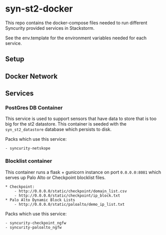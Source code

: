 # syn-st2-docker

This repo contains the docker-compose files needed to run different Syncurity provided services
 in Stackstorm. 
 
See the env.template for the environment variables needed for each service.

## Setup


 
## Docker Network
 
## Services

### PostGres DB Container

This service is used to support sensors that have data to store that is too big for the st2
 datastore. This container is seeded with the `syn_st2_datastore` database which persists to
  disk.

Packs which use this service:

    - syncurity-netskope
  
### Blocklist container

This container runs a flask + gunicorn instance on port `0.0.0.0:8081` which serves up Palo Alto
 or Checkpoint blocklist files.

    * Checkpoint:
        - http://0.0.0.0/static/checkpoint/domain_list.csv
        - http://0.0.0.0/static/checkpoint/ip_block.txt
    * Palo Alto Dynamic Block Lists
        - http://0.0.0.0/static/paloalto/demo_ip_list.txt


Packs which use this service:

    - syncurity-checkpoint_ngfw
    - syncurity-paloalto_ngfw
